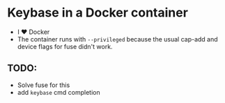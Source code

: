 # Keybase in a Docker container
* I :heart: Docker
* The container runs with `--privileged` because the usual cap-add
and device flags for fuse didn't work.
## TODO:
* Solve fuse for this
* add `keybase` cmd completion
